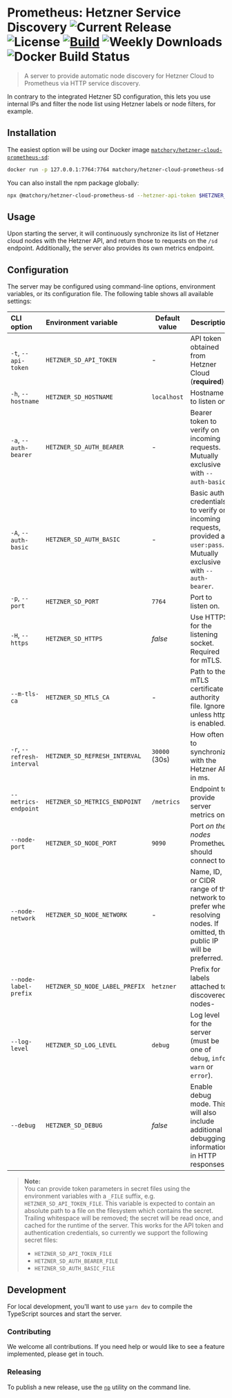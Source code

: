 Prometheus: Hetzner Service Discovery ![Current Release](https://img.shields.io/npm/v/@matchory/hetzner-cloud-prometheus-sd/latest) ![License](https://img.shields.io/npm/l/@matchory/hetzner-cloud-prometheus-sd) [![Build](https://github.com/matchory/hetzner-cloud-prometheus-sd/actions/workflows/main.yaml/badge.svg)](https://github.com/matchory/hetzner-cloud-prometheus-sd/actions/workflows/main.yaml) ![Weekly Downloads](https://img.shields.io/npm/dw/@matchory/hetzner-cloud-prometheus-sd) ![Docker Build Status](https://img.shields.io/docker/cloud/build/matchory/hetzner-cloud-prometheus-sd)
=====================================
> A server to provide automatic node discovery for Hetzner Cloud to Prometheus via HTTP service discovery.

In contrary to the integrated Hetzner SD configuration, this lets you use internal IPs and filter the node list using
Hetzner labels or node filters, for example.

Installation
------------
The easiest option will be using our Docker image
[`matchory/hetzner-cloud-prometheus-sd`](https://hub.docker.com/matchory/hetzner-cloud-prometheus-sd):

```bash
docker run -p 127.0.0.1:7764:7764 matchory/hetzner-cloud-prometheus-sd --hetzner-api-token $HETZNER_API_TOKEN
```

You can also install the npm package globally:

```bash
npx @matchory/hetzner-cloud-prometheus-sd --hetzner-api-token $HETZNER_API_TOKEN
```

Usage
-----
Upon starting the server, it will continuously synchronize its list of Hetzner cloud nodes with the Hetzner API, and
return those to requests on the `/sd` endpoint. Additionally, the server also provides its own metrics endpoint.

Configuration
-------------
The server may be configured using command-line options, environment variables, or its configuration file. The following
table shows all available settings:

| CLI option                 | Environment variable           | Default value | Description                                                                                                              |
|:---------------------------|:-------------------------------|---------------|--------------------------------------------------------------------------------------------------------------------------|
| `-t`, `--api-token`        | `HETZNER_SD_API_TOKEN`         | -             | API token obtained from Hetzner Cloud (**required**).                                                                    |
| `-h`, `--hostname`         | `HETZNER_SD_HOSTNAME`          | `localhost`   | Hostname to listen on.                                                                                                   |
| `-a`, `--auth-bearer`      | `HETZNER_SD_AUTH_BEARER`       | -             | Bearer token to verify on incoming requests. Mutually exclusive with `--auth-basic`.                                     |
| `-A`, `--auth-basic`       | `HETZNER_SD_AUTH_BASIC`        | -             | Basic auth credentials to verify on incoming requests, provided as `user:pass`. Mutually exclusive with `--auth-bearer`. |
| `-p`, `--port`             | `HETZNER_SD_PORT`              | `7764`        | Port to listen on.                                                                                                       |
| `-H`, `--https`            | `HETZNER_SD_HTTPS`             | _false_       | Use HTTPS for the listening socket. Required for mTLS.                                                                   |
| `--m-tls-ca`               | `HETZNER_SD_MTLS_CA`           | -             | Path to the mTLS certificate authority file. Ignored unless https is enabled.                                            |
| `-r`, `--refresh-interval` | `HETZNER_SD_REFRESH_INTERVAL`  | `30000` (30s) | How often to synchronize with the Hetzner API in ms.                                                                     |
| `--metrics-endpoint`       | `HETZNER_SD_METRICS_ENDPOINT`  | `/metrics`    | Endpoint to provide server metrics on.                                                                                   |
| `--node-port`              | `HETZNER_SD_NODE_PORT`         | `9090`        | Port _on the nodes_ Prometheus should connect to.                                                                        |
| `--node-network`           | `HETZNER_SD_NODE_NETWORK`      | -             | Name, ID, or CIDR range of the network to prefer when resolving nodes. If omitted, the public IP will be preferred.      |
| `--node-label-prefix`      | `HETZNER_SD_NODE_LABEL_PREFIX` | `hetzner`     | Prefix for labels attached to discovered nodes-                                                                          |
| `--log-level`              | `HETZNER_SD_LOG_LEVEL`         | `debug`       | Log level for the server (must be one of `debug`, `info`, `warn` or `error`).                                            |
| `--debug`                  | `HETZNER_SD_DEBUG`             | _false_       | Enable debug mode. This will also include additional debugging information in HTTP responses.                            |

> **Note:**  
> You can provide token parameters in secret files using the environment variables with a `_FILE` suffix, e.g. 
> `HETZNER_SD_API_TOKEN_FILE`. This variable is expected to contain an absolute path to a file on the filesystem which
> contains the secret. Trailing whitespace will be removed; the secret will be read once, and cached for the runtime of
> the server. This works for the API token and authentication credentials, so currently we support the following 
> secret files:
>  - `HETZNER_SD_API_TOKEN_FILE`
>  - `HETZNER_SD_AUTH_BEARER_FILE`
>  - `HETZNER_SD_AUTH_BASIC_FILE`

Development
-----------
For local development, you'll want to use `yarn dev` to compile the TypeScript sources and start the server.

### Contributing
We welcome all contributions. If you need help or would like to see a feature implemented, please get in touch.

### Releasing
To publish a new release, use the [`np`](https://github.com/sindresorhus/np) utility on the command line.
